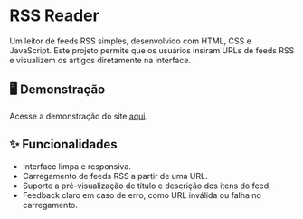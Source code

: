# RSS Reader

Um leitor de feeds RSS simples, desenvolvido com HTML, CSS e JavaScript. Este projeto permite que os usuários insiram URLs de feeds RSS e visualizem os artigos diretamente na interface.

## 🖥️ Demonstração

Acesse a demonstração do site [aqui](https://mateusgoncalves-rj.github.io/rss-render/).

## ✨ Funcionalidades

- Interface limpa e responsiva.
- Carregamento de feeds RSS a partir de uma URL.
- Suporte a pré-visualização de título e descrição dos itens do feed.
- Feedback claro em caso de erro, como URL inválida ou falha no carregamento.

